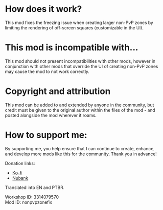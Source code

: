 # How does it work?
This mod fixes the freezing issue when creating larger non-PvP zones by limiting the rendering of off-screen squares (customizable in the UI).

# This mod is incompatible with...
This mod should not present incompatibilities with other mods, however in conjunction with other mods that override the UI of creating non-PvP zones may cause the mod to not work correctly.

# Copyright and attribution
This mod can be added to and extended by anyone in the community, but credit must be given to the original author within the files of the mod - and posted alongside the mod wherever it roams.

# How to support me:
By supporting me, you help ensure that I can continue to create, enhance, and develop more mods like this for the community. Thank you in advance!

Donation links:
- [Ko-fi](https://ko-fi.com/V7V0Y4HE7)
- [Nubank](https://nubank.com.br/cobrar/392jm/66c67967-bb1c-43e3-90af-ca1794be2d12)

Translated into EN and PTBR.

Workshop ID: 3314079570  
Mod ID: nonpvpzonefix